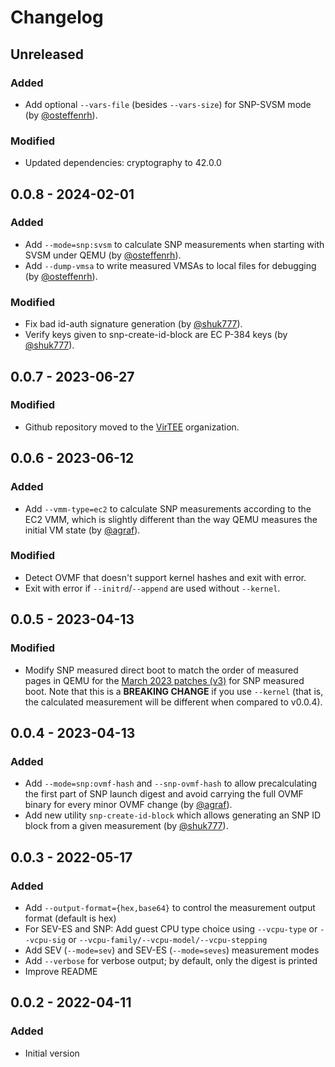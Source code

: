 # Changelog

## Unreleased

### Added
- Add optional `--vars-file` (besides `--vars-size`) for SNP-SVSM mode (by
  [@osteffenrh](https://github.com/osteffenrh)).

### Modified
- Updated dependencies: cryptography to 42.0.0

## 0.0.8 - 2024-02-01

### Added
- Add `--mode=snp:svsm` to calculate SNP measurements when starting with SVSM
  under QEMU (by [@osteffenrh](https://github.com/osteffenrh)).
- Add `--dump-vmsa` to write measured VMSAs to local files for debugging (by
  [@osteffenrh](https://github.com/osteffenrh)).

### Modified
- Fix bad id-auth signature generation (by [@shuk777](https://github.com/shuk777)).
- Verify keys given to snp-create-id-block are EC P-384 keys (by [@shuk777](https://github.com/shuk777)).

## 0.0.7 - 2023-06-27

### Modified
- Github repository moved to the [VirTEE](https://github.com/virtee) organization.

## 0.0.6 - 2023-06-12

### Added
- Add `--vmm-type=ec2` to calculate SNP measurements according to the EC2 VMM,
  which is slightly different than the way QEMU measures the initial VM state
  (by [@agraf](https://github.com/agraf)).

### Modified
- Detect OVMF that doesn't support kernel hashes and exit with error.
- Exit with error if `--initrd`/`--append` are used without `--kernel`.

## 0.0.5 - 2023-04-13

### Modified
- Modify SNP measured direct boot to match the order of measured pages in QEMU
  for the [March 2023 patches (v3)](https://lore.kernel.org/qemu-devel/20230302092347.1988853-1-dovmurik@linux.ibm.com/)
  for SNP measured boot.  Note that this is a **BREAKING CHANGE** if you use
  `--kernel` (that is, the calculated measurement will be different when compared
  to v0.0.4).

## 0.0.4 - 2023-04-13

### Added
- Add `--mode=snp:ovmf-hash` and `--snp-ovmf-hash` to allow precalculating the
  first part of SNP launch digest and avoid carrying the full OVMF binary for
  every minor OVMF change (by [@agraf](https://github.com/agraf)).
- Add new utility `snp-create-id-block` which allows generating an SNP ID block
  from a given measurement (by [@shuk777](https://github.com/shuk777)).

## 0.0.3 - 2022-05-17

### Added
- Add `--output-format={hex,base64}` to control the measurement output format
  (default is hex)
- For SEV-ES and SNP: Add guest CPU type choice using `--vcpu-type` or
  `--vcpu-sig` or `--vcpu-family/--vcpu-model/--vcpu-stepping`
- Add SEV (`--mode=sev`) and SEV-ES (`--mode=seves`) measurement modes
- Add `--verbose` for verbose output; by default, only the digest is printed
- Improve README

## 0.0.2 - 2022-04-11

### Added
- Initial version
